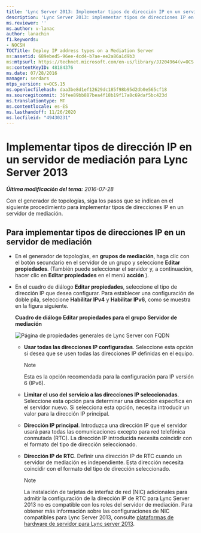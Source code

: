 ```yaml
---
title: 'Lync Server 2013: Implementar tipos de dirección IP en un servidor de mediación'
description: 'Lync Server 2013: implementar tipos de direcciones IP en un servidor de mediación.'
ms.reviewer: ''
ms.author: v-lanac
author: lanachin
f1.keywords:
- NOCSH
TOCTitle: Deploy IP address types on a Mediation Server
ms:assetid: 689ebed5-96ee-4cd4-b7ae-ee2a86a1d9b3
ms:mtpsurl: https://technet.microsoft.com/en-us/library/JJ204964(v=OCS.15)
ms:contentKeyID: 48184376
ms.date: 07/28/2016
manager: serdars
mtps_version: v=OCS.15
ms.openlocfilehash: daa3be8d1ef12629dc185f98b95d2db0e565cf18
ms.sourcegitcommit: 36fee89bb887bea4f18b19f17a8c69daf5bc423d
ms.translationtype: MT
ms.contentlocale: es-ES
ms.lasthandoff: 11/26/2020
ms.locfileid: "49430231"
---
```

# <a name="deploy-ip-address-types-on-a-mediation-server-for-lync-server-2013"></a>Implementar tipos de dirección IP en un servidor de mediación para Lync Server 2013

<div data-xmlns="http://www.w3.org/1999/xhtml">

<div class="topic" data-xmlns="http://www.w3.org/1999/xhtml" data-msxsl="urn:schemas-microsoft-com:xslt" data-cs="https://msdn.microsoft.com/">

<div data-asp="https://msdn2.microsoft.com/asp">



</div>

<div id="mainSection">

<div id="mainBody">

<span> </span>

_**Última modificación del tema:** 2016-07-28_

Con el generador de topologías, siga los pasos que se indican en el siguiente procedimiento para implementar tipos de direcciones IP en un servidor de mediación.

<div>

## <a name="to-deploy-ip-address-types-on-a-mediation-server"></a>Para implementar tipos de direcciones IP en un servidor de mediación

  - En el generador de topologías, en **grupos de mediación**, haga clic con el botón secundario en el servidor de un grupo y seleccione **Editar propiedades**. (También puede seleccionar el servidor y, a continuación, hacer clic en **Editar propiedades** en el menú **acción** ).

  - En el cuadro de diálogo **Editar propiedades**, seleccione el tipo de dirección IP que desea configurar. Para establecer una configuración de doble pila, seleccione **Habilitar IPv4** y **Habilitar IPv6**, como se muestra en la figura siguiente.
    
    **Cuadro de diálogo Editar propiedades para el grupo Servidor de mediación**
    
    ![Página de propiedades generales de Lync Server con FQDN](images/JJ204964.4e650aca-dbff-4a86-b10d-f0162c032539(OCS.15).png "Página de propiedades generales de Lync Server con FQDN")
    
      - **Usar todas las direcciones IP configuradas**. Seleccione esta opción si desea que se usen todas las direcciones IP definidas en el equipo.
        
        <div>
        

        > [!NOTE]  
        > Esta es la opción recomendada para la configuración para IP versión 6 (IPv6).

        
        </div>
    
      - **Limitar el uso del servicio a las direcciones IP seleccionadas**. Seleccione esta opción para determinar una dirección específica en el servidor nuevo. Si selecciona esta opción, necesita introducir un valor para la dirección IP principal.
    
      - **Dirección IP principal**. Introduzca una dirección IP que el servidor usará para todas las comunicaciones excepto para red telefónica conmutada (RTC). La dirección IP introducida necesita coincidir con el formato del tipo de dirección seleccionado.
    
      - **Dirección IP de RTC**. Definir una dirección IP de RTC cuando un servidor de mediación es independiente. Esta dirección necesita coincidir con el formato del tipo de dirección seleccionado.
        
        <div>
        

        > [!NOTE]  
        > La instalación de tarjetas de interfaz de red (NIC) adicionales para admitir la configuración de la dirección IP de RTC para Lync Server 2013 no es compatible con los roles del servidor de mediación. Para obtener más información sobre las configuraciones de NIC compatibles para Lync Server 2013, consulte <A href="lync-server-2013-server-hardware-platforms.md">plataformas de hardware de servidor para Lync server 2013</A>.

        
        </div>

</div>

</div>

<span> </span>

</div>

</div>

</div>

